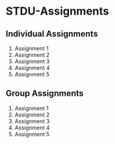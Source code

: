 # STDU-Assignments

## Individual Assignments
1. Assignment 1
2. Assignment 2
3. Assignment 3
4. Assignment 4
5. Assignment 5

## Group Assignments
1. Assignment 1
2. Assignment 2
3. Assignment 3
4. Assignment 4
5. Assignment 5
